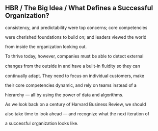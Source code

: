 ## HBR / The Big Idea / What Defines a Successful Organization?

consistency, and predictability were top concerns; core competencies

were cherished foundations to build on; and leaders viewed the world

from inside the organization looking out.

To thrive today, however, companies must be able to detect external

changes from the outside in and have a built-in ﬂuidity so they can

continually adapt. They need to focus on individual customers, make

their core competencies dynamic, and rely on teams instead of a

hierarchy — all by using the power of data and algorithms.

As we look back on a century of Harvard Business Review, we should

also take time to look ahead — and recognize what the next iteration of

a successful organization looks like.